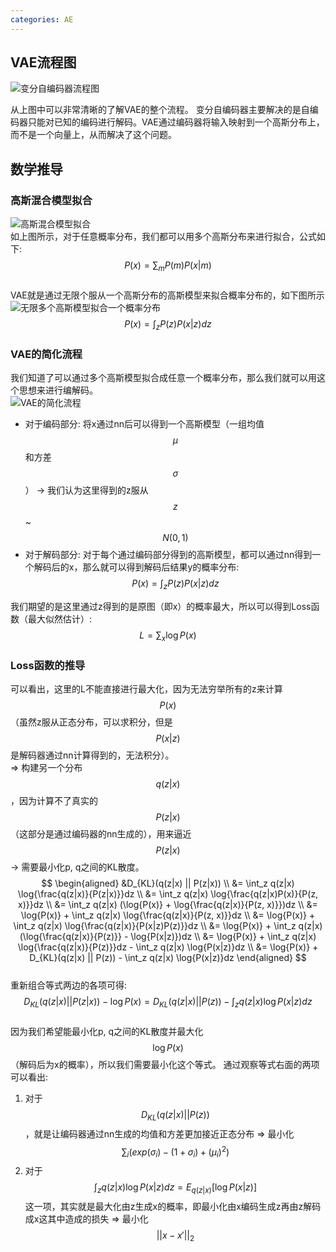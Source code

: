 ```yaml
---
categories: AE
---
```


## VAE流程图
![变分自编码器流程图](https://cdn.jsdelivr.net/gh/hannshu/imgs/img/202210251655186.png) 

从上图中可以非常清晰的了解VAE的整个流程。
变分自编码器主要解决的是自编码器只能对已知的编码进行解码。VAE通过编码器将输入映射到一个高斯分布上，而不是一个向量上，从而解决了这个问题。  

## 数学推导  
### 高斯混合模型拟合
![高斯混合模型拟合](https://cdn.jsdelivr.net/gh/hannshu/imgs/img/202210251718515.png)  
如上图所示，对于任意概率分布，我们都可以用多个高斯分布来进行拟合，公式如下:  
$$
P(x) = \sum_m P(m)P(x|m)
$$  
VAE就是通过无限个服从一个高斯分布的高斯模型来拟合概率分布的，如下图所示  
![无限多个高斯模型拟合一个概率分布](https://cdn.jsdelivr.net/gh/hannshu/imgs/img/202210251723586.jpeg)  
$$
P(x) = \int_z P(z)P(x|z)dz
$$

### VAE的简化流程
我们知道了可以通过多个高斯模型拟合成任意一个概率分布，那么我们就可以用这个思想来进行编解码。  
![VAE的简化流程](https://cdn.jsdelivr.net/gh/hannshu/imgs/img/202210251729468.jpeg)
- 对于编码部分: 将x通过nn后可以得到一个高斯模型（一组均值$$\mu$$和方差$$\sigma$$） -> 我们认为这里得到的z服从$$z$$~$$N(0, 1)$$  
- 对于解码部分: 对于每个通过编码部分得到的高斯模型，都可以通过nn得到一个解码后的x，那么就可以得到解码后结果y的概率分布:  
$$
P(x) = \int_z P(z)P(x|z)dz
$$  

我们期望的是这里通过z得到的是原图（即x）的概率最大，所以可以得到Loss函数（最大似然估计）:  
$$
L = \sum_x \log{P(x)}
$$

### Loss函数的推导
可以看出，这里的L不能直接进行最大化，因为无法穷举所有的z来计算$$P(x)$$（虽然z服从正态分布，可以求积分，但是$$P(x|z)$$是解码器通过nn计算得到的，无法积分）。  
=> 构建另一个分布$$q(z|x)$$，因为计算不了真实的$$P(z|x)$$（这部分是通过编码器的nn生成的），用来逼近$$P(z|x)$$ -> 需要最小化p, q之间的KL散度。
$$
\begin{aligned}
&D_{KL}(q(z|x) || P(z|x)) \\
&= \int_z q(z|x) \log{\frac{q(z|x)}{P(z|x)}}dz \\
&= \int_z q(z|x) \log{\frac{q(z|x)P(x)}{P(z, x)}}dz \\
&= \int_z q(z|x) (\log{P(x)} + \log{\frac{q(z|x)}{P(z, x)}})dz \\
&= \log{P(x)} + \int_z q(z|x) \log{\frac{q(z|x)}{P(z, x)}}dz \\
&= \log{P(x)} + \int_z q(z|x) \log{\frac{q(z|x)}{P(x|z)P(z)}}dz \\
&= \log{P(x)} + \int_z q(z|x) (\log{\frac{q(z|x)}{P(z)}} - \log{P(x|z)})dz \\
&= \log{P(x)} + \int_z q(z|x) \log{\frac{q(z|x)}{P(z)}}dz - \int_z q(z|x) \log{P(x|z)}dz \\
&= \log{P(x)} + D_{KL}(q(z|x) || P(z)) - \int_z q(z|x) \log{P(x|z)}dz
\end{aligned}
$$  
重新组合等式两边的各项可得:   
$$
D_{KL}(q(z|x)||P(z|x)) - \log{P(x)} = D_{KL}(q(z|x) || P(z)) - \int_z q(z|x) \log{P(x|z)}dz
$$  
因为我们希望能最小化p, q之间的KL散度并最大化$$\log{P(x)}$$（解码后为x的概率），所以我们需要最小化这个等式。
通过观察等式右面的两项可以看出:  
1. 对于 $$ D_{KL}(q(z \vert x) \vert\vert P(z)) $$ ，就是让编码器通过nn生成的均值和方差更加接近正态分布 => 最小化 $$\sum_i(exp(\sigma_i) - (1 + \sigma_i) + (\mu_i)^2)$$   
2. 对于 $$ \int_z q(z \vert x) \log{P(x \vert z)}dz = E_{q(z \vert x)}[\log{P(x \vert z)}] $$ 这一项，其实就是最大化由z生成x的概率，即最小化由x编码生成z再由z解码成x这其中造成的损失 => 最小化 $$ \vert\vert x - x' \vert\vert _2 $$   
